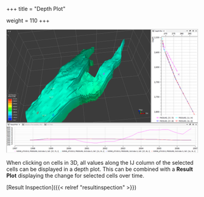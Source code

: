 +++
title = "Depth Plot"

weight = 110
+++

![](/images/3d-main-window/DepthPlotIn3D.png)

When clicking on cells in 3D, all values along the IJ column of the selected cells can be displayed in a depth plot. This can be combined with a **Result Plot** displaying the change for selected cells over time.

[Result Inspection]({{< relref "resultinspection" >}})